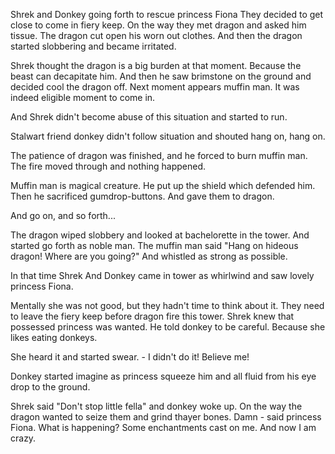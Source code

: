 Shrek and Donkey going forth to rescue princess Fiona
They decided to get close to come in fiery keep. 
On the way they met dragon and asked him tissue.
The dragon cut open his worn out clothes. 
And then the dragon started slobbering and became irritated.

Shrek thought the dragon is a big burden at that moment. 
Because the beast can decapitate him.
And then he saw brimstone on the ground and decided cool the dragon off.
Next moment appears muffin man. It was indeed eligible moment to come in.

And Shrek didn't become abuse of this situation and started to run.

Stalwart friend donkey didn't follow situation and shouted hang on, hang on.

The patience of dragon was finished, and he forced to burn muffin man. 
The fire moved through and nothing happened.

Muffin man is magical creature. He put up the shield which defended him.
Then he sacrificed gumdrop-buttons. And gave them to dragon.

And go on, and so forth...

The dragon wiped slobbery and looked at bachelorette in the tower.
And started go forth as noble man. 
The muffin man said "Hang on hideous dragon! Where are you going?" 
And whistled as strong as possible.

In that time Shrek And Donkey came in tower as whirlwind and saw 
lovely princess Fiona.

Mentally she was not good, but they hadn't time to think about it.
They need to leave the fiery keep before dragon fire this tower.
Shrek knew that possessed princess was wanted. He told donkey to be careful.
Because she likes eating donkeys.

She heard it and started swear. - I didn't do it! Believe me!

Donkey started imagine as princess squeeze him and all fluid from his eye drop to the ground.

Shrek said "Don't stop little fella" and donkey woke up.
On the way the dragon wanted to seize them and grind thayer bones.
Damn - said princess Fiona. What is happening? 
Some enchantments cast on me. And now I am crazy.


